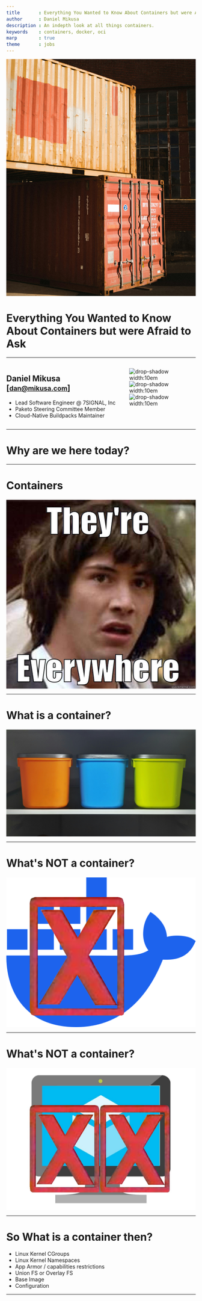 ```yaml
---
title       : Everything You Wanted to Know About Containers but were Afraid to Ask
author      : Daniel Mikusa
description : An indepth look at all things containers.
keywords    : containers, docker, oci
marp        : true
theme       : jobs
---
```


<style>
.columns {
    display: flex;
}
.column {
    flex: 1;
}
.center-img img {
    display: block;
    margin-left: auto;
    margin-right: auto;
}
.only-img img {
    margin-top: 1.5em;
    display: block;
    margin-left: auto;
    margin-right: auto;
}
</style>

<!-- 
_class: titlepage
_footer: Photo by <a href="https://unsplash.com/@nosaka?utm_content=creditCopyText&utm_medium=referral&utm_source=unsplash">nikko osaka</a> on <a href="https://unsplash.com/photos/brown-and-red-shipping-containers-WzZjyThDoR8?utm_content=creditCopyText&utm_medium=referral&utm_source=unsplash">Unsplash</a>
-->
![bg left:40%](./img/nikko-osaka-WzZjyThDoR8-unsplash.jpg)

# Everything You Wanted to Know About Containers but were Afraid to Ask

---

<div class="columns">
<div class="column">

## Daniel Mikusa [<small>dan@mikusa.com</small>]
- Lead Software Engineer @ 7SIGNAL, Inc
- Paketo Steering Committee Member
- Cloud-Native Buildpacks Maintainer

</div>
<div class="column center-img">

![drop-shadow width:10em](https://www.7signal.com/hubfs/7SIGNAL-brand-guidelines-logo.png)
![drop-shadow width:10em](https://paketo.io/v2/images/logo-paketo-dark.svg)
![drop-shadow width:10em](https://buildpacks.io/images/buildpacks-logo.svg)

</div>
</div>

---

# Why are we here today?

<!-- 
kdjfkdj adsfadsf asdfasdf
-->

---

# Containers

<div class="only-img">

![drop-shadow height:12em](./img/they-re-everywhere.jpg)

</div>

---

<!--
_footer: 'Photo by <a href="https://unsplash.com/@syhussaini?utm_content=creditCopyText&utm_medium=referral&utm_source=unsplash">Syed Hussaini</a> on <a href="https://unsplash.com/photos/orange-blue-and-green-plastic-containers-F2JwUVuRz2I?utm_content=creditCopyText&utm_medium=referral&utm_source=unsplash">Unsplash</a>'
-->

# What is a container?

<div class="only-img">

![drop-shadow height:12em](./img/syed-hussaini-F2JwUVuRz2I-unsplash.jpg)

</div>

---

# What's **NOT** a container?

<div class="only-img">

![drop-shadow height:12em](./img/docker-mark-blue-x.png)

</div>

---

# What's **NOT** a container?

<div class="only-img">

![drop-shadow height:12em](./img/vm-xx.jpg)

</div>

---

# So What is a container then?

- Linux Kernel CGroups
- Linux Kernel Namespaces
- App Armor / capabilities restrictions
- Union FS or Overlay FS
- Base Image
- Configuration

---

